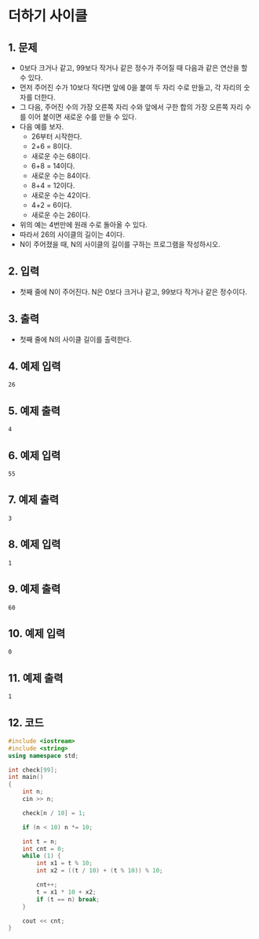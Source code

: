 # 더하기 사이클

## 1. 문제
- 0보다 크거나 같고, 99보다 작거나 같은 정수가 주어질 때 다음과 같은 연산을 할 수 있다.
- 먼저 주어진 수가 10보다 작다면 앞에 0을 붙여 두 자리 수로 만들고, 각 자리의 숫자를 더한다. 
- 그 다음, 주어진 수의 가장 오른쪽 자리 수와 앞에서 구한 합의 가장 오른쪽 자리 수를 이어 붙이면 새로운 수를 만들 수 있다.
- 다음 예를 보자.
  - 26부터 시작한다.
  - 2+6 = 8이다.
  - 새로운 수는 68이다.
  - 6+8 = 14이다.
  - 새로운 수는 84이다.
  - 8+4 = 12이다.
  - 새로운 수는 42이다.
  - 4+2 = 6이다.
  - 새로운 수는 26이다.
- 위의 예는 4번만에 원래 수로 돌아올 수 있다.
- 따라서 26의 사이클의 길이는 4이다.
- N이 주어졌을 때, N의 사이클의 길이를 구하는 프로그램을 작성하시오.

## 2. 입력
- 첫째 줄에 N이 주어진다. N은 0보다 크거나 같고, 99보다 작거나 같은 정수이다.

## 3. 출력

- 첫째 줄에 N의 사이클 길이를 출력한다.

## 4. 예제 입력
```
26
```

## 5. 예제 출력
```
4
```

## 6. 예제 입력

```
55
```

## 7. 예제 출력

```
3
```

## 8. 예제 입력

```
1
```

## 9. 예제 출력

```
60
```

## 10. 예제 입력

```
0
```

## 11. 예제 출력

```
1
```

## 12. 코드

```c++
#include <iostream>
#include <string>
using namespace std;

int check[99];
int main()
{
	int n;
	cin >> n;

	check[n / 10] = 1;

	if (n < 10) n *= 10;

	int t = n;
	int cnt = 0;
	while (1) {
		int x1 = t % 10;
		int x2 = ((t / 10) + (t % 10)) % 10;

		cnt++;
		t = x1 * 10 + x2;
		if (t == n) break;
	}

	cout << cnt;
}
```
